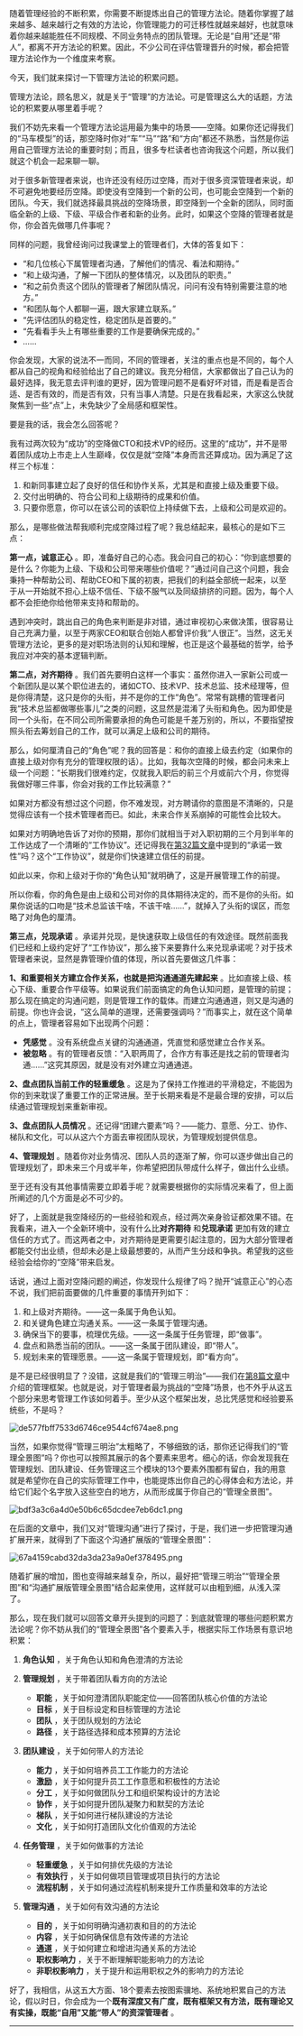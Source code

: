 随着管理经验的不断积累，你需要不断提炼出自己的管理方法论。随着你掌握了越来越多、越来越行之有效的方法论，你管理能力的可迁移性就越来越好，也就意味着你越来越能胜任不同规模、不同业务特点的团队管理。无论是“自用”还是“带人”，都离不开方法论的积累。因此，不少公司在评估管理晋升的时候，都会把管理方法论作为一个维度来考察。

今天，我们就来探讨一下管理方法论的积累问题。

管理方法论，顾名思义，就是关于“管理”的方法论。可是管理这么大的话题，方法论的积累要从哪里着手呢？

我们不妨先来看一个管理方法论运用最为集中的场景——空降。如果你还记得我们的“马车模型”的话，那空降时你对“车”“马”“路”和“方向”都还不熟悉，当然是你运用自己管理方法论的重要时刻；而且，很多专栏读者也咨询我这个问题，所以我们就这个机会一起来聊一聊。

对于很多新管理者来说，也许还没有经历过空降，而对于很多资深管理者来说，却不可避免地要经历空降。即使没有空降到一个新的公司，也可能会空降到一个新的团队。今天，我们就选择最具挑战的空降场景，即空降到一个全新的团队，同时面临全新的上级、下级、平级合作者和新的业务。此时，如果这个空降的管理者就是你，你会首先做哪几件事呢？

同样的问题，我曾经询问过我课堂上的管理者们，大体的答复如下：

 *  “和几位核心下属管理者沟通，了解他们的情况、看法和期待。”
 *  “和上级沟通，了解一下团队的整体情况，以及团队的职责。”
 *  “和之前负责这个团队的管理者了解团队情况，问问有没有特别需要注意的地方。”
 *  “和团队每个人都聊一遍，跟大家建立联系。”
 *  “先评估团队的稳定性，稳定团队是首要的。”
 *  “先看看手头上有哪些重要的工作是要确保完成的。”
 *  ……

你会发现，大家的说法不一而同，不同的管理者，关注的重点也是不同的，每个人都从自己的视角和经验给出了自己的建议。我充分相信，大家都做出了自己认为的最好选择，我无意去评判谁的更好，因为管理问题不是看好坏对错，而是看是否合适、是否有效的，而是否有效，只有当事人清楚。只是在我看起来，大家这么快就聚焦到一些“点”上，未免缺少了全局感和框架性。

要是我的话，我会怎么回答呢？

我有过两次较为“成功”的空降做CTO和技术VP的经历。这里的“成功”，并不是带着团队成功上市走上人生巅峰，仅仅是就“空降”本身而言还算成功。因为满足了这样三个标准：

1.  和新同事建立起了良好的信任和协作关系，尤其是和直接上级及重要下级。
2.  交付出明确的、符合公司和上级期待的成果和价值。
3.  只要你愿意，你可以在该公司的该职位上持续做下去，上级和公司是欢迎的。

那么，是哪些做法帮我顺利完成空降过程了呢？我总结起来，最核心的是如下三点：

**第一点，诚意正心** 。即，准备好自己的心态。我会问自己的初心：“你到底想要的是什么？你能为上级、下级和公司带来哪些价值呢？”通过问自己这个问题，我会秉持一种帮助公司、帮助CEO和下属的初衷，把我们的利益全部统一起来，以至于从一开始就不担心上级不信任、下级不服气以及同级排挤的问题。因为，每个人都不会拒绝你给他带来支持和帮助的。

遇到冲突时，跳出自己的角色来判断是非对错，通过审视初心来做决策，很容易让自己充满力量，以至于两家CEO和联合创始人都曾评价我“人很正”。当然，这无关管理方法论，更多的是对职场法则的认知和理解，也正是这个最基础的哲学，给予我应对冲突的基本逻辑判断。

**第二点，对齐期待** 。我们首先要明白这样一个事实：虽然你进入一家新公司或一个新团队是以某个职位进去的，诸如CTO、技术VP、技术总监、技术经理等，但是你得清楚，这只是你的头衔，并不是你的工作“角色”。常常有跳槽的管理者问我“技术总监都做哪些事儿”之类的问题，这显然是混淆了头衔和角色。因为即使是同一个头衔，在不同公司所需要承担的角色可能是千差万别的，所以，不要指望按照头衔去筹划自己的工作，就可以满足上级和公司的期待。

那么，如何厘清自己的“角色”呢？我的回答是：和你的直接上级去约定（如果你的直接上级对你有充分的管理权限的话）。比如，我每次空降的时候，都会问未来上级一个问题：“长期我们很难约定，仅就我入职后的前三个月或前六个月，你觉得我做好哪三件事，你会对我的工作比较满意？”

如果对方都没有想过这个问题，你不难发现，对方聘请你的意图是不清晰的，只是觉得应该有一个技术管理者而已。如此，未来合作关系崩掉的可能性会比较大。

如果对方明确地告诉了对你的预期，那你们就相当于对入职初期的三个月到半年的工作达成了一个清晰的“工作协议”。还记得我在[第32篇文章][32]中提到的“承诺一致性”吗？这个“工作协议”，就是你们快速建立信任的前提。

如此以来，你和上级对于你的“角色认知”就明确了，这是开展管理工作的前提。

所以你看，你的角色是由上级和公司对你的具体期待决定的，而不是你的头衔。如果你说话的口吻是“技术总监该干啥，不该干啥……”，就掉入了头衔的误区，而忽略了对角色的厘清。

**第三点，兑现承诺** 。承诺并兑现，是快速获取上级信任的有效途径。既然前面我们已经和上级约定好了“工作协议”，那么接下来要靠什么来兑现承诺呢？对于技术管理者来说，显然是靠管理价值的体现，所以首先要做这几件事：

**1、和重要相关方建立合作关系，也就是把沟通通道先建起来** 。比如直接上级、核心下级、重要合作平级等。如果说我们前面搞定的角色认知问题，是管理的前提；那么现在搞定的沟通问题，则是管理工作的载体。而建立沟通通道，则又是沟通的前提。你也许会说，“这么简单的道理，还需要强调吗？”而事实上，就在这个简单的点上，管理者容易如下出现两个问题：

 *  **凭感觉** 。没有系统盘点关键的沟通通道，凭直觉和感觉建立合作关系。
 *  **被忽略** 。有的管理者反馈：“入职两周了，合作方有事还是找之前的管理者沟通……”这究其原因，就是没有对外建立沟通通道。

**2、盘点团队当前工作的轻重缓急** 。这是为了保持工作推进的平滑稳定，不能因为你的到来耽误了重要工作的正常进展。至于长期来看是不是最合理的安排，可以后续通过管理规划来重新审视。

**3、盘点团队人员情况** 。还记得“团建六要素”吗？——能力、意愿、分工、协作、梯队和文化，可以从这六个方面去审视团队现状，为管理规划提供信息。

**4、管理规划** 。随着你对业务情况、团队人员的逐渐了解，你可以逐步做出自己的管理规划了，即未来三个月或半年，你希望把团队带成什么样子，做出什么业绩。

至于还有没有其他事情需要立即着手呢？就需要根据你的实际情况来看了，但上面所阐述的几个方面是必不可少的。

好了，上面就是我空降经历的一些经验和观点，经过两次亲身验证都效果不错。在我看来，进入一个全新环境中，没有什么比**对齐期待** 和**兑现承诺** 更加有效的建立信任的方式了。而这两者之中，对齐期待是更需要引起注意的，因为大部分管理者都能交付出业绩，但却未必是上级最想要的，从而产生分歧和争执。希望我的这些经验会给你的“空降”带来启发。

话说，通过上面对空降问题的阐述，你发现什么规律了吗？抛开“诚意正心”的心态不说，我们把前面要做的几件重要的事情开列如下：

1.  和上级对齐期待。——这一条属于角色认知。
2.  和关键角色建立沟通关系。——这一条属于管理沟通。
3.  确保当下的要事，梳理优先级。——这一条属于任务管理，即“做事”。
4.  盘点和熟悉当前的团队。——这一条属于团队建设，即“带人”。
5.  规划未来的管理愿景。——这一条属于管理规划，即“看方向”。

是不是已经很明显了？没错，这就是我们的“管理三明治”——我们在[第8篇文章][8]中介绍的管理框架。也就是说，对于管理者最为挑战的“空降”场景，也不外乎从这五个部分来思考管理工作该如何着手。至少从这个框架出发，总比凭感觉和经验要系统些，不是吗？

![de577fbff7533d6746ce9544cf674ae8.png][]

当然，如果你觉得“管理三明治”太粗略了，不够细致的话，那你还记得我们的“管理全景图”吗？你也可以按照其展示的各个要素来思考。细心的话，你会发现我在管理规划、团队建设、任务管理这三个模块的13个要素外围都有留白，我的用意就是希望你在自己的实际管理工作中，也能提炼出你自己的心得体会和方法论，并给它们起个名字放入这些空白的地方，从而形成属于你自己的“管理全景图”。

![bdf3a3c6a4d0e50b6c65dcdee7eb6dc1.png][]

在后面的文章中，我们又对“管理沟通”进行了探讨，于是，我们进一步把管理沟通扩展开来，就得到了下面这个沟通扩展版的“管理全景图”：

![67a4159cabd32da3da23a9a0ef378495.png][]

随着扩展的增加，图也变得越来越复杂，所以，最好把“管理三明治”“管理全景图”和“沟通扩展版管理全景图”结合起来使用，这样就可以由粗到细，从浅入深了。

那么，现在我们就可以回答文章开头提到的问题了：到底就管理的哪些问题积累方法论呢？你不妨从我们的“管理全景图”各个要素入手，根据实际工作场景有意识地积累：

1.  **角色认知** ，关于角色认知和角色澄清的方法论
2.  **管理规划** ，关于带着团队看方向的方法论
    
     *  **职能** ，关于如何澄清团队职能定位——回答团队核心价值的方法论
     *  **目标** ，关于目标设定和目标管理的方法论
     *  **团队** ，关于团队规划的方法论
     *  **路径** ，关于路径选择和成本预算的方法论
3.  **团队建设** ，关于如何带人的方法论
    
     *  **能力** ，关于如何培养员工工作能力的方法论
     *  **激励** ，关于如何提升员工工作意愿和积极性的方法论
     *  **分工** ，关于如何做团队分工和组织架构设计的方法论
     *  **协作** ，关于如何提升团队凝聚力和默契的方法论
     *  **梯队** ，关于如何进行梯队建设的方法论
     *  **文化** ，关于如何打造团队文化价值观的方法论
4.  **任务管理** ，关于如何做事的方法论
    
     *  **轻重缓急** ，关于如何排优先级的方法论
     *  **有效执行** ，关于如何做项目管理或项目执行的方法论
     *  **流程机制** ，关于如何通过流程机制来提升工作质量和效率的方法论
5.  **管理沟通** ，关于如何有效沟通的方法论
    
     *  **目的** ，关于如何明确沟通初衷和目的的方法论
     *  **内容** ，关于如何确保信息有效传递的方法论
     *  **通道** ，关于如何建立和增进沟通关系的方法论
     *  **职权影响力** ，关于不断理解职能影响力的方法论
     *  **非职权影响力** ，关于提升和运用职权之外的影响力的方法论

好了，我相信，从这五大方面、18个要素去按图索骥地、系统地积累自己的方法论，假以时日，你会成为一个**既有深度又有广度，既有框架又有方法，既有理论又有实操，既能“自用”又能“带人”的资深管理者** 。

--------------------


[32]: https://time.geekbang.org/column/article/42770
[8]: https://time.geekbang.org/column/article/14534
[de577fbff7533d6746ce9544cf674ae8.png]: https://static001.geekbang.org/resource/image/de/e8/de577fbff7533d6746ce9544cf674ae8.png
[bdf3a3c6a4d0e50b6c65dcdee7eb6dc1.png]: https://static001.geekbang.org/resource/image/bd/c1/bdf3a3c6a4d0e50b6c65dcdee7eb6dc1.png
[67a4159cabd32da3da23a9a0ef378495.png]: https://static001.geekbang.org/resource/image/67/95/67a4159cabd32da3da23a9a0ef378495.png

